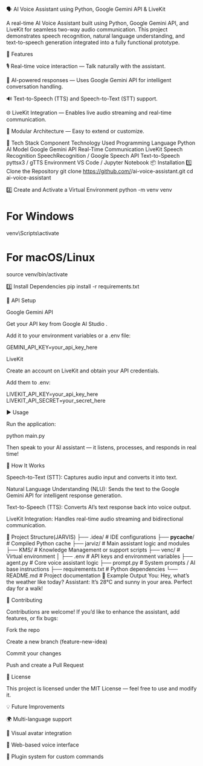 🗣️ AI Voice Assistant using Python, Google Gemini API & LiveKit

A real-time AI Voice Assistant built using Python, Google Gemini API, and LiveKit for seamless two-way audio communication.
This project demonstrates speech recognition, natural language understanding, and text-to-speech generation integrated into a fully functional prototype.

🚀 Features

🎙️ Real-time voice interaction — Talk naturally with the assistant.

🧠 AI-powered responses — Uses Google Gemini API for intelligent conversation handling.

🔊 Text-to-Speech (TTS) and Speech-to-Text (STT) support.

🌐 LiveKit Integration — Enables live audio streaming and real-time communication.

🧩 Modular Architecture — Easy to extend or customize.

🧰 Tech Stack
Component	Technology Used
Programming Language	Python
AI Model	Google Gemini API
Real-Time Communication	LiveKit
Speech Recognition	SpeechRecognition / Google Speech API
Text-to-Speech	pyttsx3 / gTTS
Environment	VS Code / Jupyter Notebook
📦 Installation
1️⃣ Clone the Repository
git clone https://github.com/<your-username>/ai-voice-assistant.git
cd ai-voice-assistant

2️⃣ Create and Activate a Virtual Environment
python -m venv venv
# For Windows
venv\Scripts\activate
# For macOS/Linux
source venv/bin/activate

3️⃣ Install Dependencies
pip install -r requirements.txt

🔑 API Setup

Google Gemini API

Get your API key from Google AI Studio
.

Add it to your environment variables or a .env file:

GEMINI_API_KEY=your_api_key_here


LiveKit

Create an account on LiveKit
 and obtain your API credentials.

Add them to .env:

LIVEKIT_API_KEY=your_api_key_here
LIVEKIT_API_SECRET=your_secret_here

▶️ Usage

Run the application:

python main.py


Then speak to your AI assistant — it listens, processes, and responds in real time!

🧠 How It Works

Speech-to-Text (STT): Captures audio input and converts it into text.

Natural Language Understanding (NLU): Sends the text to the Google Gemini API for intelligent response generation.

Text-to-Speech (TTS): Converts AI’s text response back into voice output.

LiveKit Integration: Handles real-time audio streaming and bidirectional communication.

📂 Project Structure(JARVIS)
├── .idea/                # IDE configurations
├── __pycache__/          # Compiled Python cache
├── jarviz/               # Main assistant logic and modules
├── KMS/                  # Knowledge Management or support scripts
├── venc/                 # Virtual environment
│
├── .env                  # API keys and environment variables
├── agent.py              # Core voice assistant logic
├── prompt.py             # System prompts / AI base instructions
├── requirements.txt      # Python dependencies
└── README.md             # Project documentation
🧩 Example Output
You: Hey, what’s the weather like today?
Assistant: It’s 28°C and sunny in your area. Perfect day for a walk!

🤝 Contributing

Contributions are welcome!
If you’d like to enhance the assistant, add features, or fix bugs:

Fork the repo

Create a new branch (feature-new-idea)

Commit your changes

Push and create a Pull Request

📜 License

This project is licensed under the MIT License — feel free to use and modify it.

💡 Future Improvements

🌍 Multi-language support

🧏 Visual avatar integration

📱 Web-based voice interface

🧩 Plugin system for custom commands
